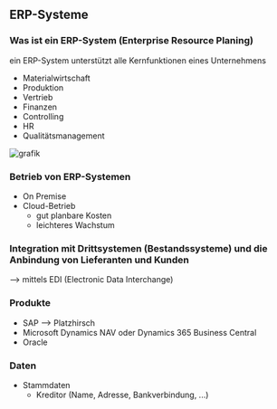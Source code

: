 ## ERP-Systeme

### Was ist ein ERP-System (Enterprise Resource Planing)

ein ERP-System unterstützt alle Kernfunktionen eines Unternehmens

- Materialwirtschaft
- Produktion
- Vertrieb
- Finanzen
- Controlling
- HR
- Qualitätsmanagement

![grafik](https://github.com/user-attachments/assets/376a2daa-600f-4702-8b0b-a5a6fc25268f)


### Betrieb von ERP-Systemen

- On Premise
- Cloud-Betrieb
  - gut planbare Kosten
  - leichteres Wachstum
 
### Integration mit Drittsystemen (Bestandssysteme) und die Anbindung von Lieferanten und Kunden

--> mittels EDI (Electronic Data Interchange)

### Produkte

- SAP --> Platzhirsch
- Microsoft Dynamics NAV oder Dynamics 365 Business Central
- Oracle

### Daten

- Stammdaten
  - Kreditor (Name, Adresse, Bankverbindung, ...)


